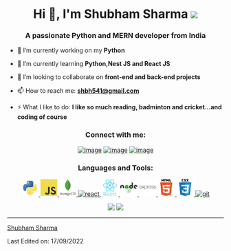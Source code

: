 <h1 align="center">Hi 👋, I'm Shubham Sharma <img height="40" src="https://emoji.gg/assets/emoji/7333-parrotdance.gif"></h1>
<h3 align="center">A passionate Python and MERN developer from India</h3>

- 🔭 I’m currently working on my **Python**

- 🌱 I’m currently learning **Python,Nest JS and React JS**

- 👯 I’m looking to collaborate on **front-end and back-end projects**

- 📫 How to reach me: **shbh541@gmail.com**

- ⚡ What I like to do: **I like so much reading, badminton and cricket...and coding of course**

<h3 align="center">Connect with me:</h3>
<div align="center">

[![image](https://img.shields.io/badge/LinkedIn-0077B5?style=for-the-badge&logo=linkedin&logoColor=white)](https://www.linkedin.com/in/shubham-sharma-165600206/)
[![image](https://img.shields.io/badge/Instagram-E4405F?style=for-the-badge&logo=instagram&logoColor=white)](https://www.instagram.com/sk.v93/)
[![image](https://img.shields.io/badge/Gmail-D14836?style=for-the-badge&logo=gmail&logoColor=white)](mailto:shbh541@gmail.com)
  
</div>

<h3 align="center">Languages and Tools:</h3>

<p align="center"> 
    <a href="https://www.python.org" target="_blank"> 
    <img src="https://raw.githubusercontent.com/devicons/devicon/master/icons/python/python-original.svg" alt="python" width="40" height="40"/> 
  </a>  
    <a href="https://developer.mozilla.org/en-US/docs/Web/JavaScript" target="_blank"> 
    <img src="https://raw.githubusercontent.com/devicons/devicon/master/icons/javascript/javascript-original.svg" alt="javascript" width="40" height="40"/> 
  </a> 
  <a href="https://www.mongodb.com/" target="_blank" rel="noreferrer"> <img src="https://raw.githubusercontent.com/devicons/devicon/master/icons/mongodb/mongodb-original-wordmark.svg" alt="mongodb" width="40" height="40"/> </a>
   <a href="https://jestjs.io" target="_blank" rel="noreferrer"> <img src="https://avatars.githubusercontent.com/u/103283236?s=48&v=4" alt="react" width="40" height="40"/> </a>
  <a href="https://reactjs.org/" target="_blank" rel="noreferrer"> <img src="https://raw.githubusercontent.com/devicons/devicon/master/icons/react/react-original-wordmark.svg" alt="react" width="40" height="40"/> </a>
   <a href="https://nodejs.org" target="_blank" rel="noreferrer"> <img src="https://raw.githubusercontent.com/devicons/devicon/master/icons/nodejs/nodejs-original-wordmark.svg" alt="nodejs" width="40" height="40"/> </a>
   <a href="https://expressjs.com" target="_blank" rel="noreferrer"> <img src="https://raw.githubusercontent.com/devicons/devicon/master/icons/express/express-original-wordmark.svg" alt="express" width="40" height="40"/> </a>
  <a href="https://www.w3.org/html/" target="_blank"> 
    <img src="https://raw.githubusercontent.com/devicons/devicon/master/icons/html5/html5-original-wordmark.svg" alt="html5" width="40" height="40"/> 
  </a>
  <a href="https://www.w3schools.com/css/" target="_blank"> 
    <img src="https://raw.githubusercontent.com/devicons/devicon/master/icons/css3/css3-original-wordmark.svg" alt="css3" width="40" height="40"/> 
  </a> 

  <a href="https://git-scm.com/" target="_blank"> 
    <img src="https://www.vectorlogo.zone/logos/git-scm/git-scm-icon.svg" alt="git" width="40" height="40"/> 
  </a>
</p>

<p align= "center">
  <img height= "150" src="https://github-readme-stats.vercel.app/api?username=skv93-coder&theme=react&show_icons=true&include_all_commits=true" />

  <img height= "150" src="https://github-readme-stats.vercel.app/api/top-langs/?username=skv93-coder&theme=react&layout=compact" />
</p>

------

[Shubham Sharma](https://github.com/skv93-coder)

Last Edited on: 17/09/2022

